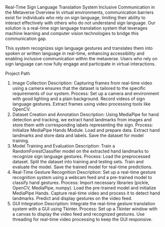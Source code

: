 Real-Time Sign Language Translation System
Inclusive Communication in the Metaverse
Overview
In virtual environments, communication barriers exist for individuals who rely on sign language, limiting their ability to interact effectively with others who do not understand sign language. Our solution is a real-time sign language translation system that leverages machine learning and computer vision technologies to bridge this communication gap.

This system recognizes sign language gestures and translates them into spoken or written language in real-time, enhancing accessibility and enabling inclusive communication within the metaverse. Users who rely on sign language can now fully engage and participate in virtual interactions.

Project Path
1. Image Collection
Description: Capturing frames from real-time video using a camera ensures that the dataset is tailored to the specific requirements of our system.
Process:
Set up a camera and environment with good lighting and a plain background.
Record videos of sign language gestures.
Extract frames using video processing tools like OpenCV.
2. Dataset Creation and Annotation
Description: Using MediaPipe for hand detection and tracking, we extract hand landmarks from images and store them with corresponding labels representing the sign.
Process:
Initialize MediaPipe Hands Module.
Load and prepare data.
Extract hand landmarks and store data and labels.
Save the dataset for model training.
3. Model Training and Evaluation
Description: Train a RandomForestClassifier model on the extracted hand landmarks to recognize sign language gestures.
Process:
Load the preprocessed dataset.
Split the dataset into training and testing sets.
Train and evaluate the model.
Save the trained model for real-time predictions.
4. Real-Time Gesture Recognition
Description: Set up a real-time gesture recognition system using a webcam feed and a pre-trained model to classify hand gestures.
Process:
Import necessary libraries (pickle, OpenCV, MediaPipe, numpy).
Load the pre-trained model and initialize MediaPipe Hands.
Capture real-time video and process it to detect hand landmarks.
Predict and display gestures on the video feed.
5. GUI Integration
Description: Integrate the real-time gesture translation system with a GUI using Tkinter.
Process:
Set up a Tkinter window with a canvas to display the video feed and recognized gestures.
Use threading for real-time video processing to keep the GUI responsive.
